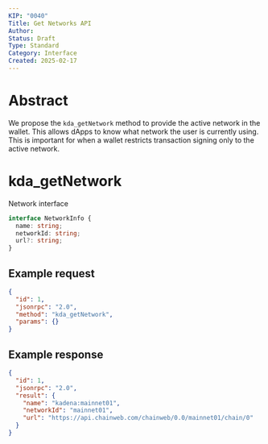 ```yaml
---
KIP: "0040"
Title: Get Networks API
Author:
Status: Draft
Type: Standard
Category: Interface
Created: 2025-02-17
---
```


# Abstract

We propose the `kda_getNetwork` method to provide the active network in the wallet. This allows dApps to know what network the user is currently using. This is important for when a wallet restricts transaction signing only to the active network.

# kda_getNetwork

Network interface

```ts
interface NetworkInfo {
  name: string;
  networkId: string;
  url?: string;
}
```

## Example request

```json
{
  "id": 1,
  "jsonrpc": "2.0",
  "method": "kda_getNetwork",
  "params": {}
}
```

## Example response

```json
{
  "id": 1,
  "jsonrpc": "2.0",
  "result": {
    "name": "kadena:mainnet01",
    "networkId": "mainnet01",
    "url": "https://api.chainweb.com/chainweb/0.0/mainnet01/chain/0"
  }
}
```
